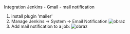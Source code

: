 Integration Jenkins - Gmail - mail notification

1. install plugin 'mailer'
2. Manage Jenkins -> System -> Email Notification
   ![obraz](https://github.com/RadoslawKieronski/DevOpsJenkins/assets/64900997/351a844e-1f9f-40f0-9211-ab3a8ff5ad0e)
3. Add mail notification to a job:
   ![obraz](https://github.com/RadoslawKieronski/DevOpsJenkins/assets/64900997/472fcad5-5cc9-4f74-b4c7-b59b27581877)
